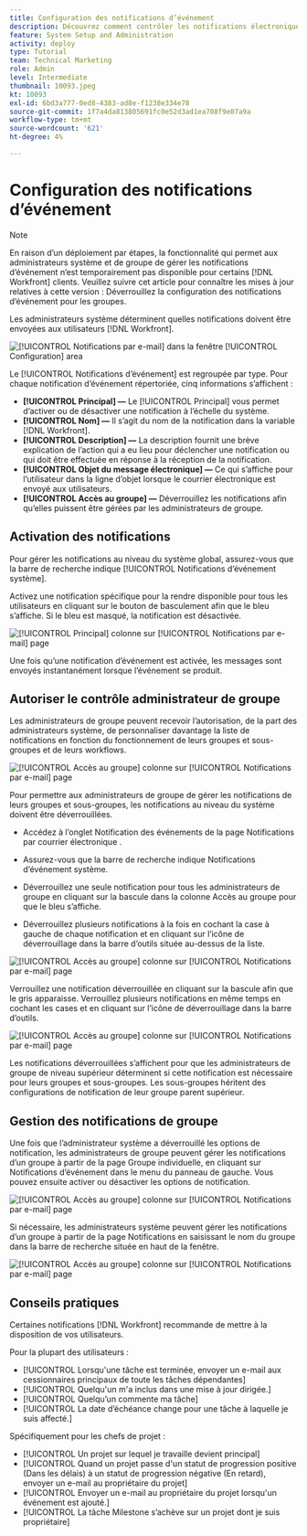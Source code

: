 ```yaml
---
title: Configuration des notifications d’événement
description: Découvrez comment contrôler les notifications électroniques et in-app que reçoivent les utilisateurs en gérant les notifications d’événement.
feature: System Setup and Administration
activity: deploy
type: Tutorial
team: Technical Marketing
role: Admin
level: Intermediate
thumbnail: 10093.jpeg
kt: 10093
exl-id: 6bd3a777-0ed8-4383-ad8e-f1238e334e78
source-git-commit: 1f7a4da813805691fc0e52d3ad1ea708f9e07a9a
workflow-type: tm+mt
source-wordcount: '621'
ht-degree: 4%

---
```


<!---
this has the same content as the system administrator notification setup and mangement section of the email and inapp notificiations learning path
--->

<!---
add URL link in the note at the top of the LP
--->

# Configuration des notifications d’événement

>[!NOTE]
>
>En raison d’un déploiement par étapes, la fonctionnalité qui permet aux administrateurs système et de groupe de gérer les notifications d’événement n’est temporairement pas disponible pour certains [!DNL Workfront] clients. Veuillez suivre cet article pour connaître les mises à jour relatives à cette version : Déverrouillez la configuration des notifications d’événement pour les groupes.

Les administrateurs système déterminent quelles notifications doivent être envoyées aux utilisateurs [!DNL Workfront].

![[!UICONTROL Notifications par e-mail] dans la fenêtre [!UICONTROL Configuration] area](assets/admin-fund-notifications-1.png)

Le [!UICONTROL Notifications d’événement] est regroupée par type. Pour chaque notification d’événement répertoriée, cinq informations s’affichent :

* **[!UICONTROL Principal] —** Le [!UICONTROL Principal] vous permet d’activer ou de désactiver une notification à l’échelle du système.
* **[!UICONTROL Nom] —** Il s’agit du nom de la notification dans la variable [!DNL Workfront].
* **[!UICONTROL Description] —** La description fournit une brève explication de l’action qui a eu lieu pour déclencher une notification ou qui doit être effectuée en réponse à la réception de la notification.
* **[!UICONTROL Objet du message électronique] —** Ce qui s’affiche pour l’utilisateur dans la ligne d’objet lorsque le courrier électronique est envoyé aux utilisateurs.
* **[!UICONTROL Accès au groupe] —** Déverrouillez les notifications afin qu’elles puissent être gérées par les administrateurs de groupe.

## Activation des notifications

Pour gérer les notifications au niveau du système global, assurez-vous que la barre de recherche indique [!UICONTROL Notifications d’événement système].

Activez une notification spécifique pour la rendre disponible pour tous les utilisateurs en cliquant sur le bouton de basculement afin que le bleu s’affiche. Si le bleu est masqué, la notification est désactivée.

![[!UICONTROL Principal] colonne sur [!UICONTROL Notifications par e-mail] page](assets/admin-fund-notifications-2.png)

Une fois qu’une notification d’événement est activée, les messages sont envoyés instantanément lorsque l’événement se produit.

## Autoriser le contrôle administrateur de groupe

Les administrateurs de groupe peuvent recevoir l’autorisation, de la part des administrateurs système, de personnaliser davantage la liste de notifications en fonction du fonctionnement de leurs groupes et sous-groupes et de leurs workflows.

![[!UICONTROL Accès au groupe] colonne sur [!UICONTROL Notifications par e-mail] page](assets/ganotifications_01.png)

Pour permettre aux administrateurs de groupe de gérer les notifications de leurs groupes et sous-groupes, les notifications au niveau du système doivent être déverrouillées.

* Accédez à l’onglet Notification des événements de la page Notifications par courrier électronique .

* Assurez-vous que la barre de recherche indique Notifications d’événement système.

* Déverrouillez une seule notification pour tous les administrateurs de groupe en cliquant sur la bascule dans la colonne Accès au groupe pour que le bleu s’affiche.

* Déverrouillez plusieurs notifications à la fois en cochant la case à gauche de chaque notification et en cliquant sur l’icône de déverrouillage dans la barre d’outils située au-dessus de la liste.

![[!UICONTROL Accès au groupe] colonne sur [!UICONTROL Notifications par e-mail] page](assets/ganotifications_02.png)

Verrouillez une notification déverrouillée en cliquant sur la bascule afin que le gris apparaisse. Verrouillez plusieurs notifications en même temps en cochant les cases et en cliquant sur l’icône de déverrouillage dans la barre d’outils.

![[!UICONTROL Accès au groupe] colonne sur [!UICONTROL Notifications par e-mail] page](assets/ganotifications_03.png)

Les notifications déverrouillées s’affichent pour que les administrateurs de groupe de niveau supérieur déterminent si cette notification est nécessaire pour leurs groupes et sous-groupes. Les sous-groupes héritent des configurations de notification de leur groupe parent supérieur. ﻿


## Gestion des notifications de groupe

Une fois que l’administrateur système a déverrouillé les options de notification, les administrateurs de groupe peuvent gérer les notifications d’un groupe à partir de la page Groupe individuelle, en cliquant sur Notifications d’événement dans le menu du panneau de gauche. Vous pouvez ensuite activer ou désactiver les options de notification.

![[!UICONTROL Accès au groupe] colonne sur [!UICONTROL Notifications par e-mail] page](assets/managegroupnotifications_01.png)

Si nécessaire, les administrateurs système peuvent gérer les notifications d’un groupe à partir de la page Notifications en saisissant le nom du groupe dans la barre de recherche située en haut de la fenêtre.

![[!UICONTROL Accès au groupe] colonne sur [!UICONTROL Notifications par e-mail] page](assets/managegroupnotifications_02.png)

## Conseils pratiques

Certaines notifications [!DNL Workfront] recommande de mettre à la disposition de vos utilisateurs.

Pour la plupart des utilisateurs :

* [!UICONTROL Lorsqu&#39;une tâche est terminée, envoyer un e-mail aux cessionnaires principaux de toute les tâches dépendantes]
* [!UICONTROL Quelqu&#39;un m&#39;a inclus dans une mise à jour dirigée.]
* [!UICONTROL Quelqu’un commente ma tâche]
* [!UICONTROL La date d’échéance change pour une tâche à laquelle je suis affecté.]


Spécifiquement pour les chefs de projet :

* [!UICONTROL Un projet sur lequel je travaille devient principal]
* [!UICONTROL Quand un projet passe d&#39;un statut de progression positive (Dans les délais) à un statut de progression négative (En retard), envoyer un e-mail au propriétaire du projet]
* [!UICONTROL Envoyer un e-mail au propriétaire du projet lorsqu&#39;un événement est ajouté.]
* [!UICONTROL La tâche Milestone s’achève sur un projet dont je suis propriétaire]

<!---
learn more URLs
--->
